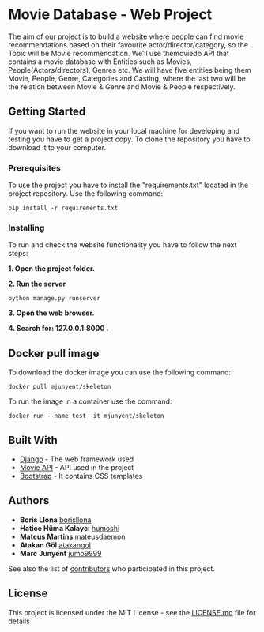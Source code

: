 # Movie Database - Web Project

The aim of our project is to build a website where people can find movie recommendations based on their favourite actor/director/category, so the Topic will be Movie recommendation.
We’ll use themoviedb API that contains a movie database with Entities such as Movies, People(Actors/directors), Genres etc.
We will have five entities being them Movie, People, Genre, Categories and Casting,
where the last two will be the relation between Movie & Genre and Movie & People
respectively.

## Getting Started

If you want to run the website in your local machine for developing and testing you
have to get a project copy.
To clone the repository you have to download it to your computer.


### Prerequisites

To use the project you have to install the "requirements.txt" located in the project repository.
Use the following command:

```
pip install -r requirements.txt
```

### Installing

To run and check the website functionality you have to follow the next steps:

**1. Open the project folder.**

**2. Run the server**
```
python manage.py runserver
```
 **3. Open the web browser.**

 **4. Search for: 127.0.0.1:8000 .**

## Docker pull image

To download the docker image you can use the following command:

```
docker pull mjunyent/skeleton
```

To run the image in a container use the command:

```
docker run --name test -it mjunyent/skeleton
```
## Built With

* [Django](https://www.djangoproject.com/) - The web framework used
* [Movie API](https://www.themoviedb.org/documentation/api) - API used in the project
* [Bootstrap](https://getbootstrap.com/) - It contains CSS templates

## Authors

* **Boris Llona** [borisllona](https://github.com/borisllona)
* **Hatice Hüma Kalaycı** [humoshi](https://github.com/humak)
* **Mateus Martins** [mateusdaemon](https://github.com/mateusdaemon)
* **Atakan Göl** [atakangol](https://github.com/atakangol)
* **Marc Junyent** [jumo9999](https://github.com/jumo9999)

See also the list of [contributors](https://github.com/atakangol/webProjectMovieDB/graphs/contributors) who participated in this project.

## License

This project is licensed under the MIT License - see the [LICENSE.md](LICENSE.md) file for details
